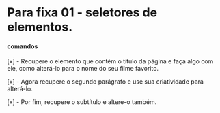 # Para fixa 01 - seletores de elementos.

#### comandos

  [x] - Recupere o elemento que contém o título da página e faça algo com ele, como alterá-lo para o 
  nome do seu filme favorito.

  [x] - Agora recupere o segundo parágrafo e use sua criatividade para alterá-lo.

  [x] - Por fim, recupere o subtítulo e altere-o também.
